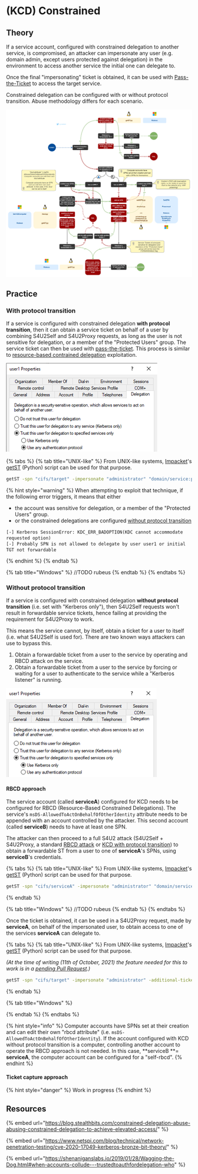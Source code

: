 # (KCD) Constrained

## Theory

If a service account, configured with constrained delegation to another service, is compromised, an attacker can impersonate any user (e.g. domain admin, except users protected against delegation) in the environment to access another service the initial one can delegate to.

Once the final "impersonating" ticket is obtained, it can be used with [Pass-the-Ticket](../pass-the-ticket.md) to access the target service.

Constrained delegation can be configured with or without protocol transition. Abuse methodology differs for each scenario.

![](../../../../.gitbook/assets/Kerberos_delegations-constrained.drawio.png)

## Practice

### With protocol transition

If a service is configured with constrained delegation **with protocol transition**, then it can obtain a service ticket on behalf of a user by combining S4U2Self and S4U2Proxy requests, as long as the user is not sensitive for delegation, or a member of the "Protected Users" group. The service ticket can then be used with [pass-the-ticket](../pass-the-ticket.md). This process is similar to [resource-based contrained delegation](rbcd.md) exploitation.

![](<../../../../.gitbook/assets/kcd with protocol transition.png>)

{% tabs %}
{% tab title="UNIX-like" %}
From UNIX-like systems, [Impacket](https://github.com/SecureAuthCorp/impacket)'s [getST](https://github.com/SecureAuthCorp/impacket/blob/master/examples/getST.py) (Python) script can be used for that purpose.

```bash
getST -spn "cifs/target" -impersonate "administrator" "domain/service:password"
```

{% hint style="warning" %}
When attempting to exploit that technique, if the following error triggers, it means that either

* the account was sensitive for delegation, or a member of the "Protected Users" group.
* or the constrained delegations are configured [without protocol transition](constrained.md#without-protocol-transition)

```
[-] Kerberos SessionError: KDC_ERR_BADOPTION(KDC cannot accommodate requested option)
[-] Probably SPN is not allowed to delegate by user user1 or initial TGT not forwardable
```
{% endhint %}
{% endtab %}

{% tab title="Windows" %}
//TODO rubeus
{% endtab %}
{% endtabs %}

### Without protocol transition

If a service is configured with constrained delegation **without protocol transition** (i.e. set with "Kerberos only"), then S4U2Self requests won't result in forwardable service tickets, hence failing at providing the requirement for S4U2Proxy to work.

This means the service cannot, by itself, obtain a ticket for a user to itself (i.e. what S4U2Self is used for). There are two known ways attackers can use to bypass this.

1. Obtain a forwardable ticket from a user to the service by operating and RBCD attack on the service.
2. Obtain a forwardable ticket from a user to the service by forcing or waiting for a user to authenticate to the service while a "Kerberos listener" is running. 

![](<../../../../.gitbook/assets/kcd without proto transition.png>)

#### RBCD approach

The service account (called **serviceA**) configured for KCD needs to be configured for RBCD (Resource-Based Constrained Delegations). The service's `msDS-AllowedToActOnBehalfOfOtherIdentity` attribute needs to be appended with an account controlled by the attacker. This second account (called **serviceB**) needs to have at least one SPN.

The attacker can then proceed to a full S4U2 attack (S4U2Self + S4U2Proxy, a standard [RBCD attack](rbcd.md) or [KCD with protocol transition](constrained.md#with-protocol-transition)) to obtain a forwardable ST from a user to one of **serviceA**'s SPNs, using **serviceB**'s credentials.

{% tabs %}
{% tab title="UNIX-like" %}
From UNIX-like systems, [Impacket](https://github.com/SecureAuthCorp/impacket)'s [getST](https://github.com/SecureAuthCorp/impacket/blob/master/examples/getST.py) (Python) script can be used for that purpose.

```bash
getST -spn "cifs/serviceA" -impersonate "administrator" "domain/serviceB:password"
```
{% endtab %}

{% tab title="Windows" %}
//TODO rubeus
{% endtab %}
{% endtabs %}

Once the ticket is obtained, it can be used in a S4U2Proxy request, made by **serviceA**, on behalf of the impersonated user, to obtain access to one of the services **serviceA** can delegate to.

{% tabs %}
{% tab title="UNIX-like" %}
From UNIX-like systems, [Impacket](https://github.com/SecureAuthCorp/impacket)'s [getST](https://github.com/SecureAuthCorp/impacket/blob/master/examples/getST.py) (Python) script can be used for that purpose.

_(At the time of writing (11th of October, 2021) the feature needed for this to work is in a _[_pending Pull Request_](https://github.com/SecureAuthCorp/impacket/pull/1183)_.)_

```bash
getST -spn "cifs/target" -impersonate "administrator" -additional-ticket "administrator.ccache" "domain/serviceA:password"
```
{% endtab %}

{% tab title="Windows" %}

{% endtab %}
{% endtabs %}

{% hint style="info" %}
Computer accounts have SPNs set at their creation and can edit their own "rbcd attribute" (i.e. `msDS-AllowedToActOnBehalfOfOtherIdentity`). If the account configured with KCD without protocol transition is a computer, controlling another account to operate the RBCD approach is not needed. In this case, **serviceB **= **serviceA**, the computer account can be configured for a "self-rbcd".
{% endhint %}

#### Ticket capture approach

{% hint style="danger" %}
Work in progress
{% endhint %}

## Resources

{% embed url="https://blog.stealthbits.com/constrained-delegation-abuse-abusing-constrained-delegation-to-achieve-elevated-access/" %}

{% embed url="https://www.netspi.com/blog/technical/network-penetration-testing/cve-2020-17049-kerberos-bronze-bit-theory/" %}

{% embed url="https://shenaniganslabs.io/2019/01/28/Wagging-the-Dog.html#when-accounts-collude---trustedtoauthfordelegation-who" %}
